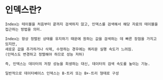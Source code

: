 # 인덱스란?
    Index는 테이블을 처음부터 끝까지 검색하지 않고, 인덱스를 검색해서 해당 자료의 테이블을 접근하는 방법을 의미.

    Index는 항상 정렬된 상태를 유지하기 때문에 원하는 값을 검색하는 데 빠른 장점을 가지고 있지만, 
    새로운 값을 추가하거나 삭제, 수정하는 경우에는 쿼리문 실행 속도가 느려짐. 
    (인덱스도 변경하고 정렬해야 하므로 성능 저하)
    
    즉, 인덱스는 데이터의 저장 성능을 희생하는 대신, 데이터의 검색 속도를 높이는 기능.

    일반적으로 데이터베이스 인덱스는 B-트리 또는 B+-트리 형태로 구성

